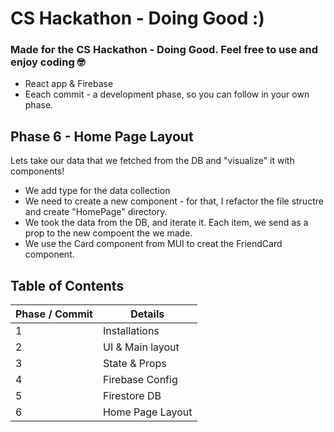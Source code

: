 # CS Hackathon - Doing Good :)

### Made for the CS Hackathon - Doing Good. Feel free to use and enjoy coding 🤓

- React app & Firebase
- Eeach commit - a development phase, so you can follow in your own phase.

## Phase 6 - Home Page Layout

Lets take our data that we fetched from the DB and "visualize" it with components!

- We add type for the data collection
- We need to create a new component - for that, I refactor the file structre and create "HomePage" directory.
- We took the data from the DB, and iterate it. Each item, we send as a prop to the new compoent the we made.
- We use the Card component from MUI to creat the FriendCard component.

## Table of Contents

| Phase / Commit | Details          |
| -------------- | ---------------- |
| 1              | Installations    |
| 2              | UI & Main layout |
| 3              | State & Props    |
| 4              | Firebase Config  |
| 5              | Firestore DB     |
| 6              | Home Page Layout |
